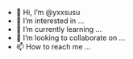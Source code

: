 - 👋 Hi, I’m @yxxsusu
- 👀 I’m interested in ...
- 🌱 I’m currently learning ...
- 💞️ I’m looking to collaborate on ...
- 📫 How to reach me ...

<!---
yxxsusu/yxxsusu is a ✨ special ✨ repository because its `README.md` (this file) appears on your GitHub profile.
You can click the Preview link to take a look at your changes.
--->
